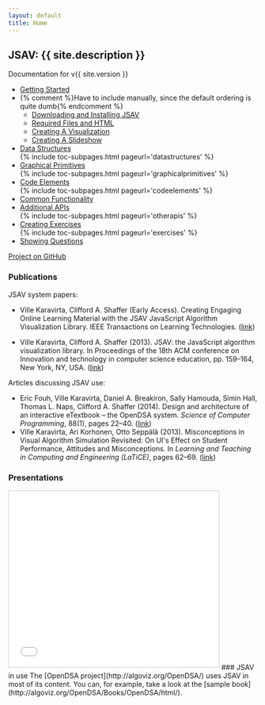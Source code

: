 ```yaml
---
layout: default
title: Home
---
```


## JSAV: {{ site.description }}

Documentation for v{{ site.version }}

<ul class="">
  <li>
    <a href="{{ site.baseurl }}/getstarted/">Getting Started</a>
  </li>
  <li class="subpages">
  {% comment %}Have to include manually, since the default ordering is quite dumb{% endcomment %}
    <ul class="">
      <li>
        <a href="{{ site.baseurl }}/getstarted/getjsav/">Downloading and Installing JSAV</a>
      </li>
      <li>
        <a href="{{ site.baseurl }}/getstarted/html/">Required Files and HTML</a>
      </li>
      <li>
        <a href="{{ site.baseurl }}/getstarted/creatingvisualization/">Creating A Visualization</a>
      </li>
      <li>
        <a href="{{ site.baseurl }}/getstarted/slideshows/">Creating A Slideshow</a>
      </li>
    </ul>
  </li>
  <li>
    <a href="{{ site.baseurl }}/datastructures/">Data Structures</a>
  </li>
  {% include toc-subpages.html pageurl='datastructures' %}
  <li>
    <a href="{{ site.baseurl }}/graphicalprimitives/">Graphical Primitives</a>
  </li>
  {% include toc-subpages.html pageurl='graphicalprimitives' %}
  <li>
    <a href="{{ site.baseurl }}/codeelements/">Code Elements</a>
  </li>
  {% include toc-subpages.html pageurl='codeelements' %}
  <li>
    <a href="{{ site.baseurl }}/commonfunctionality/">Common Functionality</a>
  </li>
  <li>
    <a href="{{ site.baseurl }}/otherapis/">Additional APIs</a>
  </li>
  {% include toc-subpages.html pageurl='otherapis' %}
  <li>
    <a href="{{ site.baseurl }}/exercises/">Creating Exercises</a>
  </li>
  {% include toc-subpages.html pageurl='exercises' %}
  <li>
    <a href="{{ site.baseurl }}/questions/">Showing Questions</a>
  </li>
</ul>

<p><a href="{{ site.github.repo }}">Project on GitHub</a></p>

### Publications
JSAV system papers:

 * Ville Karavirta, Clifford A. Shaffer (Early Access). Creating Engaging Online Learning Material with the JSAV JavaScript Algorithm Visualization Library. IEEE Transactions on Learning Technologies. ([link](http://dx.doi.org/10.1109/TLT.2015.2490673))

 * Ville Karavirta, Clifford A. Shaffer (2013). JSAV: the JavaScript algorithm visualization library. In Proceedings of the 18th ACM conference on Innovation and technology in computer science education, pp. 159–164, New York, NY, USA.
   ([link](http://dl.acm.org/citation.cfm?id=2462487))

Articles discussing JSAV use:

 * Eric Fouh, Ville Karavirta, Daniel A. Breakiron, Sally Hamouda, Simin Hall, Thomas L. Naps, Clifford A. Shaffer
   (2014). Design and architecture of an interactive eTextbook – the OpenDSA system. *Science of Computer Programming*,
     88(1), pages 22–40.
   ([link](http://www.sciencedirect.com/science/article/pii/S016764231300333X))
 * Ville Karavirta, Ari Korhonen, Otto Seppälä (2013). Misconceptions in Visual Algorithm Simulation Revisited: On
   UI's Effect on Student Performance, Attitudes and Misconceptions. In *Learning and Teaching in Computing and
   Engineering (LaTiCE)*, pages 62–69.
   ([link](http://dx.doi.org/10.1109/LaTiCE.2013.35))

### Presentations

<iframe src="//www.slideshare.net/slideshow/embed_code/key/MlzHrOmGWh8jNR" width="425" height="355" frameborder="0" marginwidth="0" marginheight="0" scrolling="no" style="border:1px solid #CCC; border-width:1px; margin-bottom:5px; max-width: 100%;" allowfullscreen> </iframe>
### JSAV in use
The [OpenDSA project](http://algoviz.org/OpenDSA/) uses JSAV in most of its content. You can, for example, take a look at the [sample book](http://algoviz.org/OpenDSA/Books/OpenDSA/html/).
